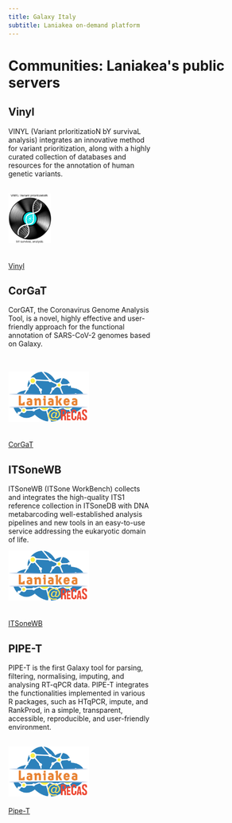 ```yaml
---
title: Galaxy Italy
subtitle: Laniakea on-demand platform
---
```


# Communities: Laniakea's public servers

<div class="card-deck">
  <div class="card border-secondary bg-light mb-1 mx-1" style="width: 18rem">
    <div class="card-body">
      <h2 class="card-title text-dark">Vinyl</h2>
      <p class="card-text">VINYL (Variant prIoritizatioN bY survivaL analysis) integrates an innovative method for variant prioritization, along with a highly curated collection of databases and resources for the annotation of human genetic variants.</p>
      <div class="text-center">
          <br>
          <img src="https://raw.githubusercontent.com/Laniakea-elixir-it/branding/refs/heads/master/vinyl/Vinyl_logo.png" alt="Vinyl" height="100">
          <br><br><br>
          <a href="http://vinyl.cloud.ba.infn.it/galaxy" target="_top" class="btn btn-primary">Vinyl</a>
      </div>
    </div>
  </div>
  <div class="card border-secondary bg-light mb-1 mx-1" style="width: 18rem">
    <div class="card-body">
      <h2 class="card-title text-dark">CorGaT</h2>
      <p class="card-text">CorGAT, the Coronavirus Genome Analysis Tool, is a novel, highly effective and user-friendly approach for the functional annotation of SARS-CoV-2 genomes based on Galaxy. </p>
      <div class="text-center">
        <br><br>
        <img src="https://raw.githubusercontent.com/Laniakea-elixir-it/branding/refs/heads/master/laniakea/laniakea_%40RECAS.png" alt="CorGaT" height="100">
        <br><br><br>
          <a href="http://corgat.cloud.ba.infn.it/galaxy" target="_top" class="btn btn-primary">CorGaT</a>
      </div>
    </div>
  </div>
  <div class="card border-secondary bg-light mb-1 mx-1" style="width: 18rem">
    <div class="card-body">
      <h2 class="card-title text-dark">ITSoneWB</h2>
      <p class="card-text">ITSoneWB (ITSone WorkBench) collects and integrates the high-quality ITS1 reference collection in ITSoneDB with DNA metabarcoding well-established analysis pipelines and new tools in an easy-to-use service addressing the eukaryotic domain of life.</p>
      <div class="text-center">
        <img src="https://raw.githubusercontent.com/Laniakea-elixir-it/branding/refs/heads/master/laniakea/laniakea_%40RECAS.png" alt="ITSoneWB" height="100">
        <br><br><br>
          <a href="http://itsonewb.cloud.ba.infn.it/galaxy" target="_top" class="btn btn-primary">ITSoneWB</a>
      </div>
    </div>
  </div>
</div>
<div class="card-deck">
  <div class="card border-secondary bg-light mb-1 mx-1" style="width: 18rem">
    <div class="card-body">
      <h2 class="card-title text-dark">PIPE-T</h2>
      <p class="card-text">PIPE-T is the first Galaxy tool for parsing, filtering, normalising, imputing, and analysing RT-qPCR data. PIPE-T integrates the functionalities implemented in various R packages, such as HTqPCR, impute, and RankProd, in a simple, transparent, accessible, reproducible, and user-friendly environment.</p>
      <div class="text-center">
          <br>
          <img src="https://raw.githubusercontent.com/Laniakea-elixir-it/branding/refs/heads/master/laniakea/laniakea_%40RECAS.png" alt="Vinyl" height="100">
          <br><br>
          <a href="http://igg.cloud.ba.infn.it/galaxy" target="_top" class="btn btn-primary">Pipe-T</a>
      </div>
    </div>
  </div>
  <div class="card border-white mb-1 mx-1" style="width: 18rem">
  </div>
  <div class="card border-white mb-1 mx-1" style="width: 18rem">
  </div>
</div>
